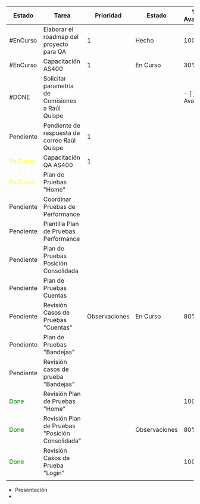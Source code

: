 | Estado                                 | Tarea                                            | Prioridad     | Estado        | % Avance  | Fecha Limite |
| -------------------------------------- | ------------------------------------------------ | ------------- | ------------- | --------- | ------------ |
| #EnCurso                               | Elaborar el roadmap del proyecto para QA         | 1             | Hecho         | 100%      | Actualizar   |
| #EnCurso                               | Capacitación AS400                               | 1             | En Curso      | 30%       | 19-06        |
| #DONE                                  | Solicitar parametría de Comisiones a Raúl Quispe |               |               | - [ ] Ava |              |
| Pendiente                              | Pendiente de respuesta de correo Raúl Quispe     | 1             |               |           |              |
| <font color = "yellow">En Curso</font> | Capacitación QA AS400                            | 1             |               |           |              |
| <font color = "yellow">En Curso</font> | Plan de Pruebas "Home"                           |               |               |           |              |
| Pendiente                              | Coordinar Pruebas de Performance                 |               |               |           |              |
| Pendiente                              | Plantilla Plan de Pruebas Performance            |               |               |           |              |
| Pendiente                              | Plan de Pruebas Posición Consolidada             |               |               |           |              |
| Pendiente                              | Plan de Pruebas Cuentas                          |               |               |           |              |
| Pendiente                              | Revisión Casos de Pruebas "Cuentas"              | Observaciones | En Curso      | 80%       |              |
| Pendiente                              | Plan de Pruebas "Bandejas"                       |               |               |           |              |
| Pendiente                              | Revisión casos de prueba "Bandejas"              |               |               |           |              |
| <font color = "green">Done</font>      | Revisión Plan de Pruebas "Home"                  |               |               | 100%      |              |
| <font color = "green">Done</font>      | Revisión Plan de Pruebas "Posición Consolidada"  |               | Observaciones | 80%       | 25-07        |
| <font color = "green">Done</font>      | Revisión Casos de Prueba "Login"                 |               |               | 100%      |              |
|                                        |                                                  |               |               |           |              |


- Presentación
- 